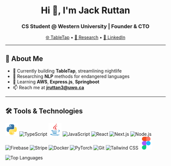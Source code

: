 <h1 align="center">Hi 👋, I'm Jack Ruttan</h1>
<h3 align="center">CS Student @ Western University | Founder & CTO</h3>

<p align="center">
  <a href="https://admin.tabletap.ca">🌐 TableTap</a> •
  <a href="https://aclanthology.org/2025.americasnlp-1.4/">🔗 Research</a> •
  <a href="https://www.linkedin.com/in/jack-ruttan-495866232">🔗 LinkedIn</a>
</p>

---

## 🚀 About Me

- 🔭 Currently building **TableTap**, streamlining nightlife
- 🌱 Researching **NLP** methods for endangered languages
- 💬 Learning **AWS**, **Express.js**, **Springboot**
- 📫 Reach me at **jruttan3@uwo.ca**

---

## 🛠️ Tools & Technologies

<p align="left">
  <img src="https://raw.githubusercontent.com/devicons/devicon/master/icons/python/python-original.svg" alt="Python" width="40" height="40" />
<img src="https://cdn.simpleicons.org/typescript/3178C6" alt="TypeScript" width="40" height="40" />
<img src="https://raw.githubusercontent.com/devicons/devicon/master/icons/java/java-original.svg" alt="Java" width="40" height="40" />
<img src="https://cdn.simpleicons.org/javascript/F7DF1E" alt="JavaScript" width="40" height="40" />
<img src="https://cdn.simpleicons.org/react/61DAFB" alt="React" width="40" height="40" />
<img src="https://cdn.simpleicons.org/next.js/000000" alt="Next.js" width="40" height="40" />
<img src="https://cdn.simpleicons.org/node.js/339933" alt="Node.js" width="40" height="40" />
<img src="https://cdn.simpleicons.org/firebase/FFCA28" alt="Firebase" width="40" height="40" />
<img src="https://cdn.simpleicons.org/stripe/008CDD" alt="Stripe" width="40" height="40" />
<img src="https://cdn.simpleicons.org/docker/2496ED" alt="Docker" width="40" height="40" />
<img src="https://cdn.simpleicons.org/pytorch/EE4C2C" alt="PyTorch" width="40" height="40" />
<img src="https://cdn.simpleicons.org/git/F05032" alt="Git" width="40" height="40" />
<img src="https://cdn.simpleicons.org/tailwindcss/06B6D4" alt="Tailwind CSS" width="40" height="40" />
<img src="https://raw.githubusercontent.com/devicons/devicon/master/icons/figma/figma-original.svg" alt="Figma" width="40" height="40" />
</p>
<p>
  <img src="https://github-readme-stats.vercel.app/api/top-langs/?username=jruttan1&layout=compact&theme=radical" alt="Top Languages" />
</p>
